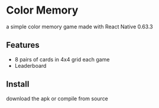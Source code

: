 # Color Memory

a simple color memory game made with React Native 0.63.3

## Features

- 8 pairs of cards in 4x4 grid each game
- Leaderboard

## Install

download the apk or compile from source
